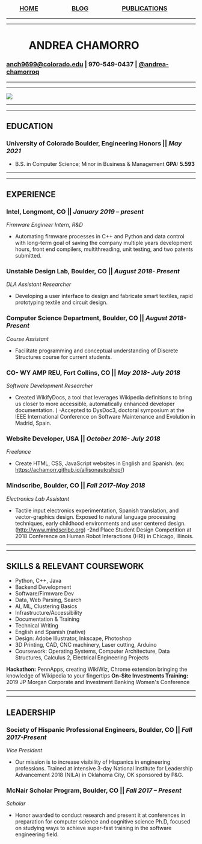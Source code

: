 ### &nbsp;&nbsp;&nbsp;&nbsp;&nbsp;&nbsp;&nbsp;&nbsp; [HOME](https://achamorr.github.io/eportfolio/) &nbsp;&nbsp;&nbsp;&nbsp;&nbsp;&nbsp;&nbsp;&nbsp;&nbsp;&nbsp;&nbsp;&nbsp;&nbsp;&nbsp; &nbsp;&nbsp;&nbsp;&nbsp;&nbsp;&nbsp; [BLOG](https://achamorr.github.io/blog/)  &nbsp;&nbsp;&nbsp;&nbsp;&nbsp;&nbsp;&nbsp;&nbsp;&nbsp;&nbsp;&nbsp;&nbsp;&nbsp;&nbsp; &nbsp;&nbsp;&nbsp;&nbsp;&nbsp;&nbsp; [PUBLICATIONS](https://achamorr.github.io/publications/) 
 ----
****


# &nbsp;&nbsp;&nbsp;&nbsp;&nbsp;&nbsp;&nbsp;&nbsp; ANDREA CHAMORRO

### anch9699@colorado.edu | 970-549-0437 | [@andrea-chamorroq](https://www.linkedin.com/in/andrea-chamorroq)

----
****

![](https://achamorr.github.io/eportfolio/22.JPG)

----
****

## EDUCATION
### University of Colorado Boulder, Engineering Honors ||  _May 2021_
- B.S. in Computer Science; Minor in Business & Management	                    **GPA: 5.593**

----
****

## EXPERIENCE
### Intel, Longmont, CO  ||   _January 2019 – present_
_Firmware Engineer Intern, R&D_
- Automating firmware processes in C++ and Python and data control with long-term goal of saving the company
multiple years development hours, front end compilers, multithreading, unit testing, and two patents submitted.

### Unstable Design Lab, Boulder, CO ||  _August 2018- Present_
_DLA Assistant Researcher_
- Developing a user interface to design and fabricate smart textiles, rapid prototyping textile and circuit design. 


### Computer Science Department, Boulder, CO	||  _August 2018- Present_
_Course Assistant_
- Facilitate programming and conceptual understanding of Discrete Structures course for current students. 


### CO- WY AMP REU, Fort Collins, CO ||  _May 2018- July 2018_
_Software Development Researcher_	
- Created WikifyDocs, a tool that leverages Wikipedia definitions to bring us closer to more accessible, automatically enhanced developer documentation. (
  -Accepted to DysDoc3, doctoral symposium at the IEEE International Conference on Software Maintenance and Evolution in Madrid, Spain. 


### Website Developer, USA	||  _October 2016- July 2018_
_Freelance_	
- Create HTML, CSS, JavaScript websites in English and Spanish. (ex: https://achamorr.github.io/allisonautoshop/) 
 
 
### Mindscribe, Boulder, CO ||  _Fall 2017-May 2018_
_Electronics Lab Assistant_	
- Tactile input electronics experimentation, Spanish translation, and vector-graphics design. Exposed to natural language processing techniques, early childhood environments and user centered design. (http://www.mindscribe.org)
  -2nd Place Student Design Competition at 2018 Conference on Human Robot Interactions (HRI) in Chicago, Illinois.

----
****

## SKILLS & RELEVANT COURSEWORK
- Python, C++, Java
- Backend Development
- Software/Firmware Dev
- Data, Web Parsing, Search
- AI, ML, Clustering Basics
- Infrastructure/Accessibility
- Documentation & Training
- Technical Writing
- English and Spanish (native)
- Design: Adobe Illustrator, Inkscape, Photoshop
- 3D Printing, CAD, CNC machinery, Laser cutting, Arduino
- Coursework: Operating Systems,  Computer Architecture, Data Structures, Calculus 2, Electrical Engineering Projects

**Hackathon:** PennApps, creating WikiWiz, Chrome extension bringing the knowledge of Wikipedia to your fingertips
**On-Site Investments Training:** 2019 JP Morgan Corporate and Investment Banking Women's Conference

----
****

## LEADERSHIP
### Society of Hispanic Professional Engineers, Boulder, CO	 ||   _Fall 2017-Present_
_Vice President_									 
- Our mission is to increase visibility of Hispanics in engineering professions. Trained at intensive 3-day National Institute for Leadership Advancement 2018 (NILA) in Oklahoma City, OK sponsored by P&G. 

### McNair Scholar Program, Boulder, CO ||   _Fall 2017 – Present_
_Scholar_
- Honor awarded to conduct research and present it at conferences in preparation for computer science and
cognitive science Ph.D, focused on studying ways to achieve super-fast training in the software engineering field.
